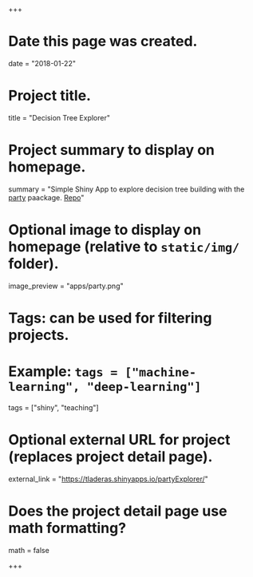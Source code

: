 +++
# Date this page was created.
date = "2018-01-22"

# Project title.
title = "Decision Tree Explorer"

# Project summary to display on homepage.
summary = "Simple Shiny App to explore decision tree building with the [party](https://cran.r-project.org/web/packages/party/index.html) paackage. [Repo](http://github.com/laderast/partyExplorer)"

# Optional image to display on homepage (relative to `static/img/` folder).
image_preview = "apps/party.png"

# Tags: can be used for filtering projects.
# Example: `tags = ["machine-learning", "deep-learning"]`
tags = ["shiny", "teaching"]

# Optional external URL for project (replaces project detail page).
external_link = "https://tladeras.shinyapps.io/partyExplorer/"

# Does the project detail page use math formatting?
math = false

+++

